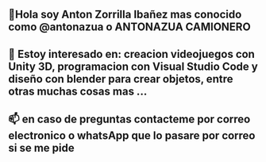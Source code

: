 ## 👋Hola soy Anton Zorrilla Ibañez mas conocido como @antonazua o ANTONAZUA CAMIONERO
## 👀 Estoy interesado en: creacion videojuegos con Unity 3D, programacion con Visual Studio Code y diseño con blender para crear objetos, entre otras muchas cosas mas ...
## 📫 en caso de preguntas contacteme por correo electronico o whatsApp que lo pasare por correo si se me pide
<!--
**antonazua/antonazua** is a ✨ _special_ ✨ repository because its `README.md` (this file) appears on your GitHub profile.

Here are some ideas to get you started:

- 🔭 I’m currently working on ...
- 🌱 I’m currently learning ...
- 👯 I’m looking to collaborate on ...
- 🤔 I’m looking for help with ...
- 💬 Ask me about ...
- 📫 How to reach me: ...
- 😄 Pronouns: ...
- ⚡ Fun fact: ...
-->
